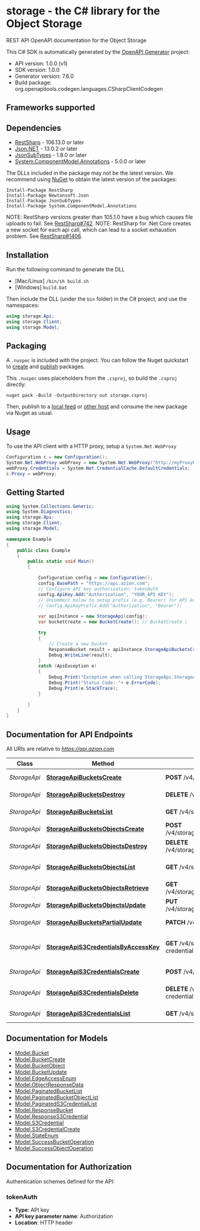 # storage - the C# library for the Object Storage

REST API OpenAPI documentation for the Object Storage

This C# SDK is automatically generated by the [OpenAPI Generator](https://openapi-generator.tech) project:

- API version: 1.0.0 (v1)
- SDK version: 1.0.0
- Generator version: 7.6.0
- Build package: org.openapitools.codegen.languages.CSharpClientCodegen

<a id="frameworks-supported"></a>
## Frameworks supported

<a id="dependencies"></a>
## Dependencies

- [RestSharp](https://www.nuget.org/packages/RestSharp) - 106.13.0 or later
- [Json.NET](https://www.nuget.org/packages/Newtonsoft.Json/) - 13.0.2 or later
- [JsonSubTypes](https://www.nuget.org/packages/JsonSubTypes/) - 1.8.0 or later
- [System.ComponentModel.Annotations](https://www.nuget.org/packages/System.ComponentModel.Annotations) - 5.0.0 or later

The DLLs included in the package may not be the latest version. We recommend using [NuGet](https://docs.nuget.org/consume/installing-nuget) to obtain the latest version of the packages:
```
Install-Package RestSharp
Install-Package Newtonsoft.Json
Install-Package JsonSubTypes
Install-Package System.ComponentModel.Annotations
```

NOTE: RestSharp versions greater than 105.1.0 have a bug which causes file uploads to fail. See [RestSharp#742](https://github.com/restsharp/RestSharp/issues/742).
NOTE: RestSharp for .Net Core creates a new socket for each api call, which can lead to a socket exhaustion problem. See [RestSharp#1406](https://github.com/restsharp/RestSharp/issues/1406).

<a id="installation"></a>
## Installation
Run the following command to generate the DLL
- [Mac/Linux] `/bin/sh build.sh`
- [Windows] `build.bat`

Then include the DLL (under the `bin` folder) in the C# project, and use the namespaces:
```csharp
using storage.Api;
using storage.Client;
using storage.Model;
```
<a id="packaging"></a>
## Packaging

A `.nuspec` is included with the project. You can follow the Nuget quickstart to [create](https://docs.microsoft.com/en-us/nuget/quickstart/create-and-publish-a-package#create-the-package) and [publish](https://docs.microsoft.com/en-us/nuget/quickstart/create-and-publish-a-package#publish-the-package) packages.

This `.nuspec` uses placeholders from the `.csproj`, so build the `.csproj` directly:

```
nuget pack -Build -OutputDirectory out storage.csproj
```

Then, publish to a [local feed](https://docs.microsoft.com/en-us/nuget/hosting-packages/local-feeds) or [other host](https://docs.microsoft.com/en-us/nuget/hosting-packages/overview) and consume the new package via Nuget as usual.

<a id="usage"></a>
## Usage

To use the API client with a HTTP proxy, setup a `System.Net.WebProxy`
```csharp
Configuration c = new Configuration();
System.Net.WebProxy webProxy = new System.Net.WebProxy("http://myProxyUrl:80/");
webProxy.Credentials = System.Net.CredentialCache.DefaultCredentials;
c.Proxy = webProxy;
```

<a id="getting-started"></a>
## Getting Started

```csharp
using System.Collections.Generic;
using System.Diagnostics;
using storage.Api;
using storage.Client;
using storage.Model;

namespace Example
{
    public class Example
    {
        public static void Main()
        {

            Configuration config = new Configuration();
            config.BasePath = "https://api.azion.com";
            // Configure API key authorization: tokenAuth
            config.ApiKey.Add("Authorization", "YOUR_API_KEY");
            // Uncomment below to setup prefix (e.g. Bearer) for API key, if needed
            // config.ApiKeyPrefix.Add("Authorization", "Bearer");

            var apiInstance = new StorageApi(config);
            var bucketCreate = new BucketCreate(); // BucketCreate | 

            try
            {
                // Create a new bucket
                ResponseBucket result = apiInstance.StorageApiBucketsCreate(bucketCreate);
                Debug.WriteLine(result);
            }
            catch (ApiException e)
            {
                Debug.Print("Exception when calling StorageApi.StorageApiBucketsCreate: " + e.Message );
                Debug.Print("Status Code: "+ e.ErrorCode);
                Debug.Print(e.StackTrace);
            }

        }
    }
}
```

<a id="documentation-for-api-endpoints"></a>
## Documentation for API Endpoints

All URIs are relative to *https://api.azion.com*

Class | Method | HTTP request | Description
------------ | ------------- | ------------- | -------------
*StorageApi* | [**StorageApiBucketsCreate**](docs/StorageApi.md#storageapibucketscreate) | **POST** /v4/storage/buckets | Create a new bucket
*StorageApi* | [**StorageApiBucketsDestroy**](docs/StorageApi.md#storageapibucketsdestroy) | **DELETE** /v4/storage/buckets/{name} | Delete a bucket
*StorageApi* | [**StorageApiBucketsList**](docs/StorageApi.md#storageapibucketslist) | **GET** /v4/storage/buckets | List buckets
*StorageApi* | [**StorageApiBucketsObjectsCreate**](docs/StorageApi.md#storageapibucketsobjectscreate) | **POST** /v4/storage/buckets/{bucket_name}/objects/{object_key} | Create new object key
*StorageApi* | [**StorageApiBucketsObjectsDestroy**](docs/StorageApi.md#storageapibucketsobjectsdestroy) | **DELETE** /v4/storage/buckets/{bucket_name}/objects/{object_key} | Delete object key
*StorageApi* | [**StorageApiBucketsObjectsList**](docs/StorageApi.md#storageapibucketsobjectslist) | **GET** /v4/storage/buckets/{bucket_name}/objects | List buckets objects
*StorageApi* | [**StorageApiBucketsObjectsRetrieve**](docs/StorageApi.md#storageapibucketsobjectsretrieve) | **GET** /v4/storage/buckets/{bucket_name}/objects/{object_key} | Download object
*StorageApi* | [**StorageApiBucketsObjectsUpdate**](docs/StorageApi.md#storageapibucketsobjectsupdate) | **PUT** /v4/storage/buckets/{bucket_name}/objects/{object_key} | Update the object key
*StorageApi* | [**StorageApiBucketsPartialUpdate**](docs/StorageApi.md#storageapibucketspartialupdate) | **PATCH** /v4/storage/buckets/{name} | Update bucket info
*StorageApi* | [**StorageApiS3CredentialsByAccessKey**](docs/StorageApi.md#storageapis3credentialsbyaccesskey) | **GET** /v4/storage/s3-credentials/{s3_credential_access_key} | get by s3 credentials by access key
*StorageApi* | [**StorageApiS3CredentialsCreate**](docs/StorageApi.md#storageapis3credentialscreate) | **POST** /v4/storage/s3-credentials | create s3 credentials
*StorageApi* | [**StorageApiS3CredentialsDelete**](docs/StorageApi.md#storageapis3credentialsdelete) | **DELETE** /v4/storage/s3-credentials/{s3_credential_access_key} | delete by s3 credentials
*StorageApi* | [**StorageApiS3CredentialsList**](docs/StorageApi.md#storageapis3credentialslist) | **GET** /v4/storage/s3-credentials | List s3 credentials


<a id="documentation-for-models"></a>
## Documentation for Models

 - [Model.Bucket](docs/Bucket.md)
 - [Model.BucketCreate](docs/BucketCreate.md)
 - [Model.BucketObject](docs/BucketObject.md)
 - [Model.BucketUpdate](docs/BucketUpdate.md)
 - [Model.EdgeAccessEnum](docs/EdgeAccessEnum.md)
 - [Model.ObjectResponseData](docs/ObjectResponseData.md)
 - [Model.PaginatedBucketList](docs/PaginatedBucketList.md)
 - [Model.PaginatedBucketObjectList](docs/PaginatedBucketObjectList.md)
 - [Model.PaginatedS3CredentialList](docs/PaginatedS3CredentialList.md)
 - [Model.ResponseBucket](docs/ResponseBucket.md)
 - [Model.ResponseS3Credential](docs/ResponseS3Credential.md)
 - [Model.S3Credential](docs/S3Credential.md)
 - [Model.S3CredentialCreate](docs/S3CredentialCreate.md)
 - [Model.StateEnum](docs/StateEnum.md)
 - [Model.SuccessBucketOperation](docs/SuccessBucketOperation.md)
 - [Model.SuccessObjectOperation](docs/SuccessObjectOperation.md)


<a id="documentation-for-authorization"></a>
## Documentation for Authorization


Authentication schemes defined for the API:
<a id="tokenAuth"></a>
### tokenAuth

- **Type**: API key
- **API key parameter name**: Authorization
- **Location**: HTTP header


